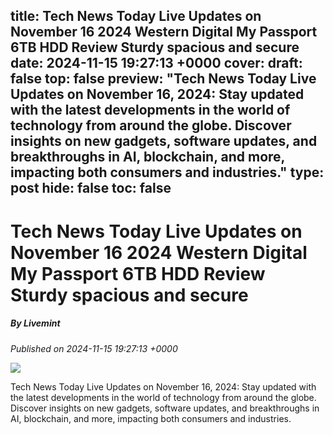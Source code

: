 title: Tech News Today Live Updates on November 16 2024 Western Digital My Passport 6TB HDD Review Sturdy spacious and secure
date: 2024-11-15 19:27:13 +0000
cover: 
draft: false
top: false
preview: "Tech News Today Live Updates on November 16, 2024: Stay updated with the latest developments in the world of technology from around the globe. Discover insights on new gadgets, software updates, and breakthroughs in AI, blockchain, and more, impacting both consumers and industries."
type: post
hide: false
toc: false
---

# Tech News Today Live Updates on November 16 2024 Western Digital My Passport 6TB HDD Review Sturdy spacious and secure
##### By Livemint
_Published on 2024-11-15 19:27:13 +0000_

![](https://www.livemint.com/lm-img/img/2024/11/15/600x338/1000033293_1731698404237_1731698419277.jpg)

Tech News Today Live Updates on November 16, 2024: Stay updated with the latest developments in the world of technology from around the globe. Discover insights on new gadgets, software updates, and breakthroughs in AI, blockchain, and more, impacting both consumers and industries.
